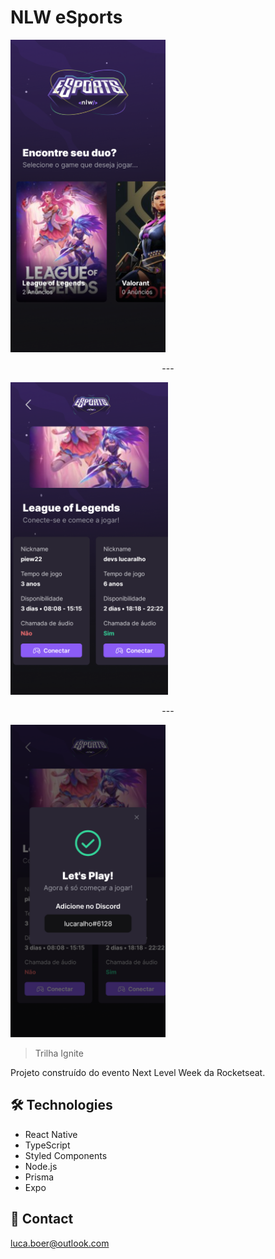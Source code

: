 
# NLW eSports

<span align="center">
    <img height="500" src="./.github/home.png">
    <p>---</p>
    <img height="500" src="./.github/game.png">
    <p>---</p>
    <img height="500" src="./.github/discord.png">
</span>

<br>

> Trilha Ignite

Projeto construído do evento Next Level Week da Rocketseat.

## 🛠 Technologies

- React Native
- TypeScript
- Styled Components
- Node.js
- Prisma
- Expo

## 💛 Contact

luca.boer@outlook.com
